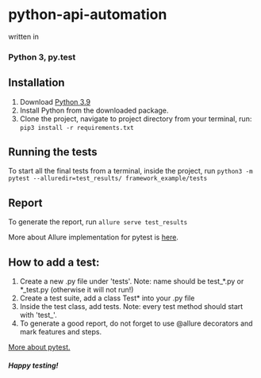 # python-api-automation

written in
### Python 3, py.test


## Installation

1. Download [Python 3.9](https://www.python.org/downloads/)
2. Install Python from the downloaded package.
3. Clone the project, navigate to project directory from your terminal, run:
```pip3 install -r requirements.txt```

## Running the tests
To start all the final tests from a terminal, inside the project, run ```python3 -m pytest --alluredir=test_results/ framework_example/tests```

## Report
To generate the report, run ```allure serve test_results```

More about Allure implementation for pytest is [here](https://docs.qameta.io/allure/#_pytest).


## How to add a test:
1. Create a new .py file under 'tests'. Note: name should be test_*.py or *_test.py (otherwise it will not run!)
2. Create a test suite, add a class Test* into your .py file
3. Inside the test class, add tests. Note: every test method should start with 'test_'.
4. To generate a good report, do not forget to use @allure decorators and mark features and steps.

[More about pytest.](https://docs.pytest.org/en/latest/getting-started.html#create-your-first-test)


##### _Happy testing!_
